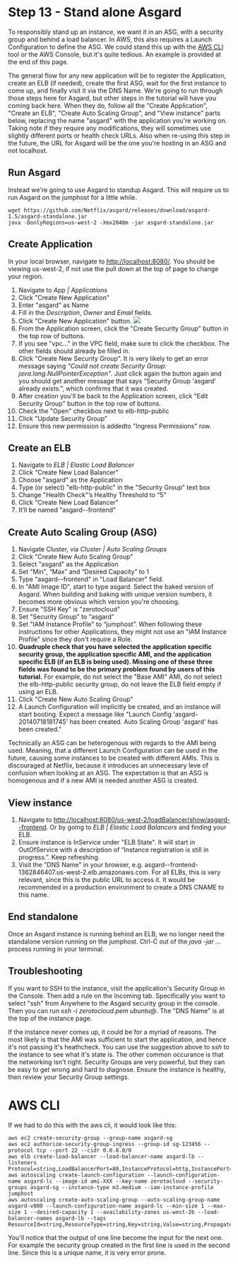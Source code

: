 # Step 13 - Stand alone Asgard

To responsibly stand up an instance, we want it in an ASG, with a security group and behind a load balancer. 
In AWS, this also requires a Launch Configuration to define the ASG.
We could stand this up with the <a href="http://aws.amazon.com/cli/" target="_blank">AWS CLI</a> tool or the AWS Console, but it's quite tedious. 
An example is provided at the end of this page.

The general flow for any new application will be to register the Application, create an ELB (if needed), create the first ASG, wait for the first instance to come up, and finally visit it via the DNS Name. 
We're going to run through those steps here for Asgard, but other steps in the tutorial will have you coming back here. 
When they do, follow all the "Create Application", "Create an ELB", "Create Auto Scaling Group", and "View instance" parts below, replacing the name "asgard" with the application you're working on. 
Taking note if they require any modifications, they will sometimes use slightly different ports or health check URLs.
Also when re-using this step in the future, the URL for Asgard will be the one you're hosting in an ASG and not localhost.

## Run Asgard

Instead we're going to use Asgard to standup Asgard. 
This will require us to run Asgard on the jumphost for a little while.

    wget https://github.com/Netflix/asgard/releases/download/asgard-1.5/asgard-standalone.jar
    java -DonlyRegions=us-west-2 -Xmx2048m -jar asgard-standalone.jar

## Create Application

In your local browser, navigate to <a href="http://localhost:8080/" target="_blank">http://localhost:8080/</a>. 
You should be viewing us-west-2, if not use the pull down at the top of page to change your region.

1. Navigate to _App | Applications_
2. Click "Create New Application"
3. Enter "asgard" as Name
4. Fill in the _Description_, _Owner_ and _Email_ fields.
5. Click "Create New Application" button. ![](images/Asgard_NewApplication.png)
6. From the Application screen, click the "Create Security Group" button in the top row of buttons.
7. If you see "vpc…" in the VPC field, make sure to click the checkbox. The other fields should already be filled in.
8. Click "Create New Security Group". It is very likely to get an error message saying _"Could not create Security Group: java.lang.NullPointerException"_. Just click again the button again and you should get another message that says “Security Group 'asgard' already exists.”, which confirms that it was created.
9. After creation you'll be back to the Application screen, click "Edit Security Group" button in the top row of buttons.
10. Check the "Open" checkbox next to elb-http-public
11. Click "Update Security Group"
12. Ensure this new permission is addedto "Ingress Permissions" row.

## Create an ELB

1. Navigate to _ELB | Elastic Load Balancer_
2. Click "Create New Load Balancer"
3. Choose "asgard" as the Application
4. Type (or select) "elb-http-public" in the "Security Group" text box
5. Change "Health Check"’s Healthy Threshold to “5”
6. Click "Create New Load Balancer"
7. It’ll be named "asgard--frontend"

## Create Auto Scaling Group (ASG)

1. Navigate Cluster, via _Cluster | Auto Scaling Groups_
2. Click "Create New Auto Scaling Group"
3. Select "asgard" as the Application
4. Set "Min", “Max” and “Desired Capacity” to 1
5. Type "asgard--frontend" in "Load Balancer" field.
6. In "AMI Image ID", start to type asgard. Select the baked version of Asgard. When building and baking with unique version numbers, it becomes more obvious which version you're choosing.
7. Ensure "SSH Key" is "zerotocloud"
8. Set "Security Group" to “asgard”
9. Set "IAM Instance Profile" to “jumphost”. When following these instructions for other Applications, they might not use an "IAM Instance Profile" since they don't require a Role.
10. **Quadruple check that you have selected the application specific security group, the application specific AMI, and the application specific ELB (if an ELB is being used). Missing one of these three fields was found to be the primary problem found by users of this tutorial.** For example, do not select the "Base AMI" AMI, do not select the elb-http-public security group, do not leave the ELB field empty if using an ELB.
11. Click "Create New Auto Scaling Group"
12. A Launch Configuration will implicitly be created, and an instance will start booting. Expect a message like "Launch Config 'asgard-20140718181745' has been created. Auto Scaling Group 'asgard' has been created."

Technically an ASG can be heterogenous with regards to the AMI being used. 
Meaning, that a different Launch Configuration can be used in the future, causing some instances to be created with different AMIs. 
This is discouraged at Netflix, because it introduces an unnecessary leve of confusion when looking at an ASG. 
The expectation is that an ASG is homogenous and if a new AMI is needed another ASG is created.

## View instance

1. Navigate to <a href="http://localhost:8080/us-west-2/loadBalancer/show/asgard--frontend" target="_blank">http://localhost:8080/us-west-2/loadBalancer/show/asgard--frontend</a>. Or by going to _ELB | Elastic Load Balancers_ and finding your ELB.
2. Ensure instance is InService under "ELB State". It will start in OutOfService with a description of “Instance registration is still in progress.”. Keep refreshing.
3. Visit the "DNS Name" in your browser, e.g. asgard--frontend-1362846407.us-west-2.elb.amazonaws.com. For all ELBs, this is very relevant, since this is the public URL to access it. It would be recommended in a production environment to create a DNS CNAME to this name.

## End standalone

Once an Asgard instance is running behind an ELB, we no longer need the standalone version running on the jumphost. Ctrl-C out of the _java -jar ..._ process running in your terminal.

## Troubleshooting

If you want to SSH to the instance, visit the application's Security Group in the Console. Then add a rule on the Incoming tab. Specifically you want to select "ssh" from Anywhere to the Asgard security group in the console. 
Then you can run _ssh -i zerotocloud.pem ubuntu@<DNS Name>_. The "DNS Name" is at the top of the instance page.

If the instance never comes up, it could be for a myriad of reasons. 
The most likely is that the AMI was sufficient to start the application, and hence it's not passing it's heathcheck. 
You can use the suggestion above to _ssh_ to the instance to see what it's state is. 
The other common occurance is that the networking isn't right. 
Security Groups are very powerful, but they can be easy to get wrong and hard to diagnose.
Ensure the instance is healthy, then review your Security Group settings.

# AWS CLI

If we had to do this with the aws cli, it would look like this:

    aws ec2 create-security-group --group-name asgard-sg
    aws ec2 authorize-security-group-ingress --group-id sg-123456 --protocol tcp --port 22 --cidr 0.0.0.0/0
    aws elb create-load-balancer --load-balancer-name asgard-lb --listeners Protocol=string,LoadBalancerPort=80,InstanceProtocol=http,InstancePort=7001
    aws autoscaling create-launch-configuration --launch-configuration-name asgard-lc --image-id ami-XXX --key-name zerotocloud --security-groups asgard-sg --instance-type m3.medium --iam-instance-profile jumphost
    aws autoscaling create-auto-scaling-group --auto-scaling-group-name asgard-v000 --launch-configuration-name asgard-lc --min-size 1 --max-size 1 --desired-capacity 1 --availability-zones us-west-2b --load-balancer-names asgard-lb --tags ResourceId=string,ResourceType=string,Key=string,Value=string,PropagateAtLaunch=boolean

You'll notice that the output of one line become the input for the next one.
For example the security group created in the first line is used in the second line.
Since this is a unique name, it is very error prone.
